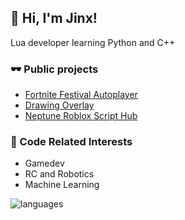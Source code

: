 ## 👋 Hi, I'm Jinx!

Lua developer learning Python and C++

### 🕶 Public projects
- [Fortnite Festival Autoplayer](https://github.com/JinxTheCatto/Stellite)
- [Drawing Overlay](https://github.com/JinxTheCatto/DrawingOverlay)
- [Neptune Roblox Script Hub](https://github.com/JinxTheCatto/Neptune)
  
### 🤖 Code Related Interests
- Gamedev
- RC and Robotics
- Machine Learning

![languages](https://readme-badges-delta.vercel.app/api/top-langs/?username=JinxTheCatto&theme=transparent&custom_title=Used%20languages&hide_border=false&layout=compact&hide=)
